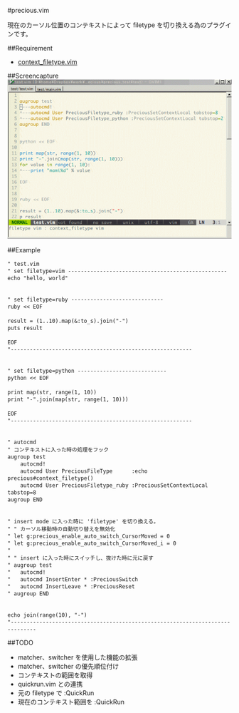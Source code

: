 #precious.vim

現在のカーソル位置のコンテキストによって filetype を切り換える為のプラグインです。


##Requirement

* [context_filetype.vim](https://github.com/Shougo/context_filetype.vim)



##Screencapture
![capture](images/capture.gif)



##Example

```vim
" test.vim
" set filetype=vim --------------------------------------------------
echo "hello, world"


" set filetype=ruby -----------------------------
ruby << EOF

result = (1..10).map(&:to_s).join("-")
puts result

EOF
"---------------------------------------------------------


" set filetype=python ----------------------------
python << EOF

print map(str, range(1, 10))
print "-".join(map(str, range(1, 10)))

EOF
"---------------------------------------------------------


" autocmd
" コンテキストに入った時の処理をフック
augroup test
	autocmd!
	autocmd User PreciousFileType      :echo precious#context_filetype()
	autocmd User PreciousFiletype_ruby :PreciousSetContextLocal tabstop=8
augroup END


" insert mode に入った時に 'filetype' を切り換える。
" " カーソル移動時の自動切り替えを無効化
" let g:precious_enable_auto_switch_CursorMoved = 0
" let g:precious_enable_auto_switch_CursorMoved_i = 0
" 
" " insert に入った時にスイッチし、抜けた時に元に戻す
" augroup test
" 	autocmd!
" 	autocmd InsertEnter * :PreciousSwitch
" 	autocmd InsertLeave * :PreciousReset
" augroup END


echo join(range(10), "-")
"------------------------------------------------------------------------------
```

##TODO

* matcher、switcher を使用した機能の拡張
* matcher、switcher の優先順位付け
* コンテキストの範囲を取得
* quickrun.vim との連携
 * 元の filetype で :QuickRun
 * 現在のコンテキスト範囲を :QuickRun


